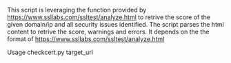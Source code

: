 This script is leveraging the function provided by
https://www.ssllabs.com/ssltest/analyze.html to retrive the
score of the given domain/ip and all security issues
identified. The script parses the html content to retrive
the score, warnings and errors. It depends on the the format
of https://www.ssllabs.com/ssltest/analyze.html

Usage checkcert.py target_url


